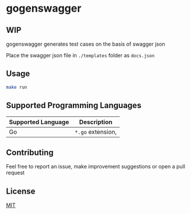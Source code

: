 # gogenswagger

## WIP

gogenswagger generates test cases on the basis of swagger json

Place the swagger json file in `./templates` folder as `docs.json`

## Usage

```bash
make run
```

## Supported Programming Languages

| Supported Language | Description       |
| ------------------ | ----------------- |
| Go                 | `*.go` extension, |

## Contributing

Feel free to report an issue, make improvement suggestions or open a pull request

## License

[MIT](https://choosealicense.com/licenses/mit/)
